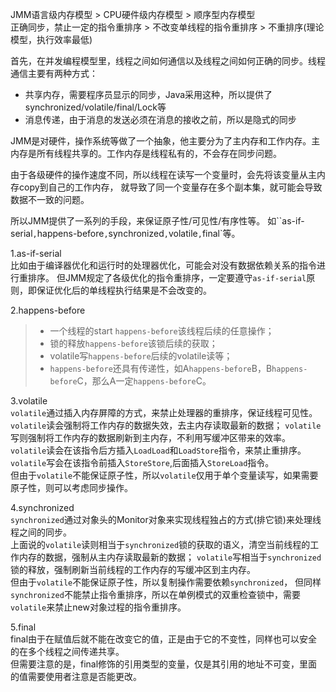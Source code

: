 ﻿JMM语言级内存模型 > CPU硬件级内存模型 > 顺序型内存模型  
正确同步，禁止一定的指令重排序 > 不改变单线程的指令重排序 > 不重排序(理论模型，执行效率最低)

首先，在并发编程模型里，线程之间如何通信以及线程之间如何正确的同步。线程通信主要有两种方式：
+ 共享内存，需要程序员显示的同步，Java采用这种，所以提供了synchronized/volatile/final/Lock等
+ 消息传递，由于消息的发送必须在消息的接收之前，所以是隐式的同步  

JMM是对硬件，操作系统等做了一个抽象，他主要分为了主内存和工作内存。主内存是所有线程共享的。工作内存是线程私有的，不会存在同步问题。  

由于各级硬件的操作速度不同，所以线程在读写一个变量时，会先将该变量从主内存copy到自己的工作内存，
就导致了同一个变量存在多个副本集，就可能会导致数据不一致的问题。

所以JMM提供了一系列的手段，来保证原子性/可见性/有序性等。
如``as-if-serial`,`happens-before`,`synchronized`,`volatile`,`final`等。

1.as-if-serial  
比如由于编译器优化和运行时的处理器优化，可能会对没有数据依赖关系的指令进行重排序。
但JMM规定了各级优化的指令重排序，一定要遵守`as-if-serial`原则，即保证优化后的单线程执行结果是不会改变的。

2.happens-before  
>+ 一个线程的start `happens-before`该线程后续的任意操作；
>+ 锁的释放`happens-before`该锁后续的获取；
>+ volatile写`happens-before`后续的volatile读等；
>+ `happens-before`还具有传递性，如A`happens-before`B，B`happens-before`C，那么A一定`happens-before`C。

3.volatile  
`volatile`通过插入内存屏障的方式，来禁止处理器的重排序，保证线程可见性。  
`volatile`读会强制将工作内存的数据失效，去主内存读取最新的数据；
`volatile`写则强制将工作内存的数据刷新到主内存，不利用写缓冲区带来的效率。
`volatile`读会在该指令后方插入`LoadLoad`和`LoadStore`指令，来禁止重排序。
`volatile`写会在该指令前插入`StoreStore`,后面插入`StoreLoad`指令。  
但由于`volatile`不能保证原子性，所以`volatile`仅用于单个变量读写，如果需要原子性，则可以考虑同步操作。  

4.synchronized  
`synchronized`通过对象头的Monitor对象来实现线程独占的方式(排它锁)来处理线程之间的同步。  
上面说的`volatile`读则相当于`synchronized`锁的获取的语义，清空当前线程的工作内存的数据，强制从主内存读取最新的数据；
`volatile`写相当于`synchronized`锁的释放，强制刷新当前线程的工作内存的写缓冲区到主内存。  
但由于`volatile`不能保证原子性，所以复制操作需要依赖`synchronized`，
但同样`synchronized`不能禁止指令重排序，所以在单例模式的双重检查锁中，需要`volatile`来禁止new对象过程的指令重排序。

5.final  
final由于在赋值后就不能在改变它的值，正是由于它的不变性，同样也可以安全的在多个线程之间传递共享。  
但需要注意的是，final修饰的引用类型的变量，仅是其引用的地址不可变，里面的值需要使用者注意是否能更改。